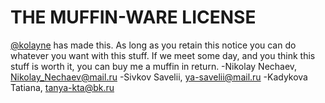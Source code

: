 # THE MUFFIN-WARE LICENSE

[@kolayne](http://t.me/kolayne) has made this. As long as you retain this notice
you can do whatever you want with this stuff. If we meet some day, and you think
this stuff is worth it, you can buy me a muffin in return.
-Nikolay Nechaev, <Nikolay_Nechaev@mail.ru>
-Sivkov Savelii, <ya-savelii@mail.ru>
-Kadykova Tatiana, <tanya-kta@bk.ru>
